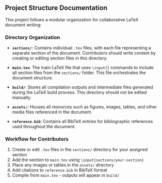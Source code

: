 ## Project Structure Documentation

This project follows a modular organization for collaborative LaTeX document writing:

### Directory Organization

- **`sections/`**: Contains individual `.tex` files, with each file representing a separate section of the document. Contributors should write content by creating or editing section files in this directory.

- **`main.tex`**: The main LaTeX file that uses `\input{}` commands to include all section files from the `sections/` folder. This file orchestrates the document structure.

- **`build/`**: Stores all compilation outputs and intermediate files generated during the LaTeX build process. This directory should not be edited manually.

- **`assets/`**: Houses all resources such as figures, images, tables, and other media files referenced in the document.

- **`reference.bib`**: Contains all BibTeX entries for bibliographic references used throughout the document.

### Workflow for Contributors

1. Create or edit `.tex` files in the `sections/` directory for your assigned section
2. Add the section to `main.tex` using `\input{sections/your-section}`
3. Place any images or tables in the `assets/` directory
4. Add citations to `reference.bib` in BibTeX format
5. Compile from `main.tex` - outputs will appear in `build/`